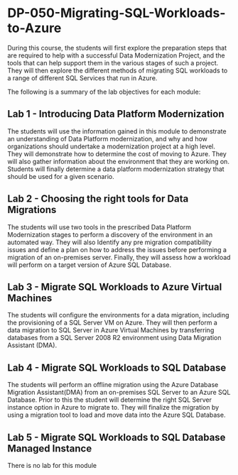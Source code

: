 # DP-050-Migrating-SQL-Workloads-to-Azure

During this course, the students will first explore the preparation steps that are required to help with a successful Data Modernization Project, and the tools that can help support them in the various stages of such a project. They will then explore the different methods of migrating SQL workloads to a range of different SQL Services that run in Azure.

The following is a summary of the lab objectives for each module:

## Lab 1 - Introducing Data Platform Modernization

The students will use the information gained in this module to demonstrate an understanding of Data Platform modernization, and why and how organizations should undertake a modernization project at a high level. They will demonstrate how to determine the cost of moving to Azure. They will also gather information about the environment that they are working on. Students will finally determine a data platform modernization strategy that should be used for a given scenario.

## Lab 2 - Choosing the right tools for Data Migrations

The students will use two tools in the prescribed Data Platform Modernization stages to perform a discovery of the environment in an automated way. They will also Identify any pre migration compatibility issues and define a plan on how to address the issues before performing a migration of an on-premises server. Finally, they will assess how a workload will perform on a target version of Azure SQL Database.

## Lab 3 - Migrate SQL Workloads to Azure Virtual Machines

The students will configure the environments for a data migration, including the provisioning of a SQL Server VM on Azure.
They will then perform a data migration to SQL Server in Azure Virtual Machines by transferring databases from a SQL Server 2008 R2 environment using Data Migration Assistant (DMA).

## Lab 4 - Migrate SQL Workloads to SQL Database

The students will perform an offline migration using the Azure Database Migration Assistant(DMA) from an on-premises SQL Server to an Azure SQL Database. Prior to this the student will determine the right SQL Server instance option in Azure to migrate to. They will finalize the migration by using a migration tool to load and move data into the Azure SQL Database.

## Lab 5 - Migrate SQL Workloads to SQL Database Managed Instance

There is no lab for this module
